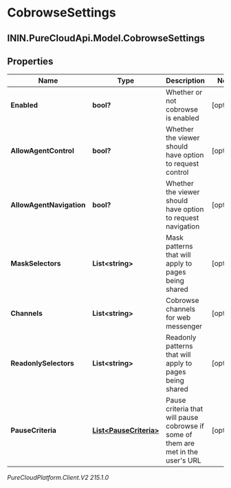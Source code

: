 # CobrowseSettings

## ININ.PureCloudApi.Model.CobrowseSettings

## Properties

|Name | Type | Description | Notes|
|------------ | ------------- | ------------- | -------------|
| **Enabled** | **bool?** | Whether or not cobrowse is enabled | [optional] |
| **AllowAgentControl** | **bool?** | Whether the viewer should have option to request control | [optional] |
| **AllowAgentNavigation** | **bool?** | Whether the viewer should have option to request navigation | [optional] |
| **MaskSelectors** | **List&lt;string&gt;** | Mask patterns that will apply to pages being shared | [optional] |
| **Channels** | **List&lt;string&gt;** | Cobrowse channels for web messenger | [optional] |
| **ReadonlySelectors** | **List&lt;string&gt;** | Readonly patterns that will apply to pages being shared | [optional] |
| **PauseCriteria** | [**List&lt;PauseCriteria&gt;**](PauseCriteria) | Pause criteria that will pause cobrowse if some of them are met in the user&#39;s URL | [optional] |



_PureCloudPlatform.Client.V2 215.1.0_
